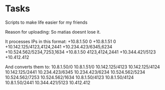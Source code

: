# Tasks
Scripts to make life easier for my friends

Reason for uploading: So matias doesnt lose it.

It processes IPs in this format:
+10.8.1.50	0
+10.8.1.51	0
+10.142.125/4123,4124,2441
+10.234.423/6345,6234
+10.524.562/5234,7253,1634
+10.8.1.50	4123,4124,2441
+10.344.421/5123
+10.412.412

And converts them to:
10.8.1.50/0
10.8.1.51/0
10.142.125/4123
10.142.125/4124
10.142.125/2441
10.234.423/6345
10.234.423/6234
10.524.562/5234
10.524.562/7253
10.524.562/1634
10.8.1.50/4123
10.8.1.50/4124
10.8.1.50/2441
10.344.421/5123
10.412.412
